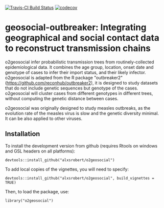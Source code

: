 [![Travis-CI Build Status](https://travis-ci.org/alxsrobert/o2geosocial.svg?branch=master)](https://travis-ci.org/alxsrobert/o2geosocial)
[![codecov](https://codecov.io/gh/alxsrobert/o2geosocial/branch/master/graph/badge.svg)](https://codecov.io/gh/alxsrobert/o2geosocial)


# geosocial-outbreaker: Integrating geographical and social contact data to reconstruct transmission chains

o2geosocial infer probabilistic transmission trees from routinely-collected epidemiological data. It combines the age group, location, onset date and genotype of cases to infer their import status, and their likely infector. o2geosocial is adapted from the R package "outbreaker2" (https://github.com/reconhub/outbreaker2), it is designed to study datasets that do not include genetic sequences but genotype of the cases. o2geosocial will cluster cases from different genotypes in different trees, without computing the genetic distance between cases.

o2geosocial was originally designed to study measles outbreaks, as the evolution rate of the measles virus is slow and the genetic diversity minimal. It can be also applied to other viruses.

Installation
-------------

To install the development version from github (requires Rtools on windows and GSL headers on all platforms):

```{r, eval = FALSE}
devtools::install_github("alxsrobert/o2geosocial")
```

To add local copies of the vignettes, you will need to specify:
```{r, eval = FALSE}
devtools::install_github("alxsrobert/o2geosocial", build_vignettes = TRUE)
```

Then, to load the package, use:

```{r, eval = FALSE}
library("o2geosocial")
```


